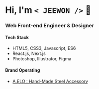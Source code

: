 # Hi, I'm `< JEEWON />`  👻

### Web Front-end Engineer & Designer

#### Tech Stack
  + HTML5, CSS3, Javascript, ES6
  + React.js, Next.js
  + Photoshop, Illustrator, Figma
  
#### Brand Operating
  + [A.ELO : Hand-Made Steel Accessory](https://www.idus.com/a-elo)
